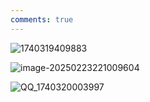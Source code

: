 ```yaml
---
comments: true
---
```


![1740319409883](Resources/1740319409883.jpg)

![image-20250223221009604](Resources/image-20250223221009604.png)

![QQ_1740320003997](Resources/QQ_1740320003997.png)
